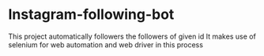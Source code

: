 # Instagram-following-bot
This project automatically followers the followers of given id
It makes use of selenium for web automation and web driver in this process
